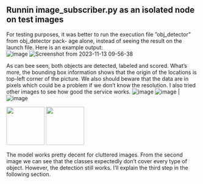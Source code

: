 ## Runnin image_subscriber.py as an isolated node on test images

For testing purposes, it was better to run the execution file ”obj_detector” from obj_detector pack-
age alone, instead of seeing the result on the launch file.
Here is an example output:<br>
![image](https://github.com/ftaheri/robot_learning/assets/44457498/b272efa4-d45c-4bf8-8a9f-5a733b766168) ![Screenshot from 2023-11-13 09-56-38](https://github.com/ftaheri/robot_learning/assets/44457498/273f495a-23c0-477a-ac12-1968dc9f40d5)

As can bee seen, both objects are detected, labeled and scored. What’s more, the bounding box
information shows that the origin of the locations is top-left corner of the picture. We also should
beware that the data are in pixels which could be a problem if we don’t know the resolution.
I also tried other images to see how good the service works.
![image](https://github.com/ftaheri/robot_learning/assets/44457498/11ee0e34-21f6-4bdd-ac75-832df2556324) ![image](https://github.com/ftaheri/robot_learning/assets/44457498/be0945d1-cd5e-4408-aa20-a39ccb297bc9) | ![image](https://github.com/ftaheri/robot_learning/assets/44457498/a782d3ea-0eb6-47f6-adef-5d1993dbb639)
<p float="left">
  <img src="https://github.com/ftaheri/robot_learning/assets/44457498/11ee0e34-21f6-4bdd-ac75-832df2556324" width="100" />
  <img src="https://github.com/ftaheri/robot_learning/assets/44457498/be0945d1-cd5e-4408-aa20-a39ccb297bc9" width="100" /> 
<!--   <img src="/img3.png" width="100" /> -->
</p>


The model works pretty decent for cluttered images. From the second image we can see that the
classes expectedly don’t cover every type of object. However, the detection still works. I’ll explain the
third step in the following section.
